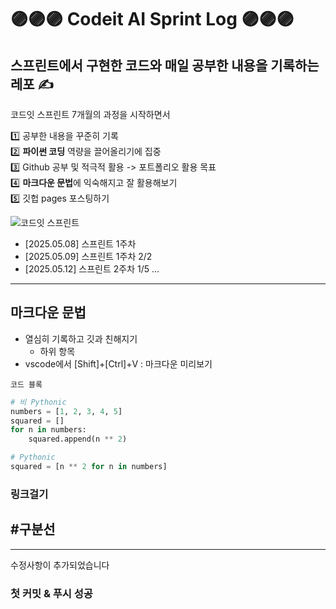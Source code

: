 # 🟣🟣🟣 Codeit AI Sprint Log 🟣🟣🟣
## 스프린트에서 구현한 코드와 매일 공부한 내용을 기록하는 레포 ✍

코드잇 스프린트 7개월의 과정을 시작하면서

1️⃣ 공부한 내용을 꾸준히 기록  
2️⃣ **파이썬 코딩** 역량을 끌어올리기에 집중  
3️⃣ Github 공부 및 적극적 활용 -> 포트폴리오 활용 목표  
4️⃣ **마크다운 문법**에 익숙해지고 잘 활용해보기    
5️⃣ 깃헙 pages 포스팅하기

![코드잇 스프린트](https://img1.daumcdn.net/thumb/R750x0/?scode=mtistory2&fname=https%3A%2F%2Fblog.kakaocdn.net%2Fdn%2F4qgsr%2FbtsFEtondnt%2FXoFKqUvKEaFyQubZZyLIPk%2Fimg.png)

- [2025.05.08] 스프린트 1주차
- [2025.05.09] 스프린트 1주차 2/2
- [2025.05.12] 스프린트 2주차 1/5
...
---

## 마크다운 문법
* 열심히 기록하고 깃과 친해지기
  * 하위 항목 
* vscode에서 [Shift]+[Ctrl]+V : 마크다운 미리보기

`코드 블록`
```python
# 비 Pythonic
numbers = [1, 2, 3, 4, 5]
squared = []
for n in numbers:
    squared.append(n ** 2)

# Pythonic
squared = [n ** 2 for n in numbers]
```

### 링크걸기

## #구분선
---

수정사항이 추가되었습니다
### 첫 커밋 & 푸시 성공
